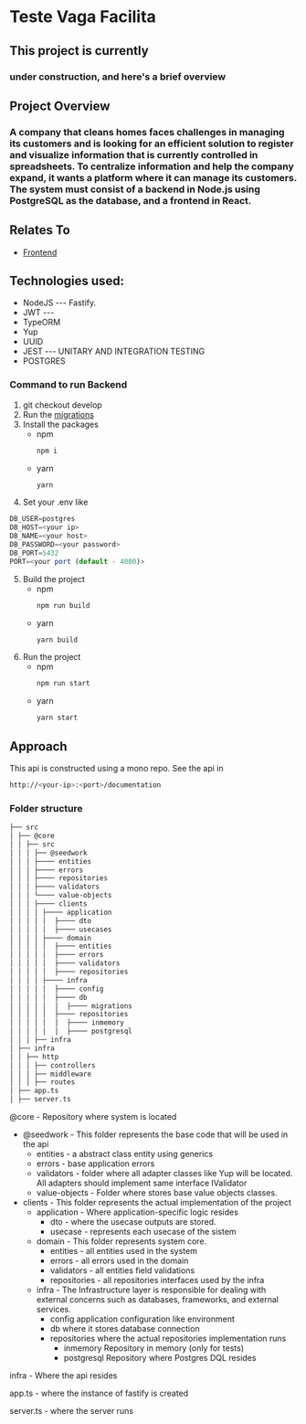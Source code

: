 # Teste Vaga Facilita

## This project is currently

### under construction, and here's a brief overview

## Project Overview

### A company that cleans homes faces challenges in managing its customers and is looking for an efficient solution to register and visualize information that is currently controlled in spreadsheets. To centralize information and help the company expand, it wants a platform where it can manage its customers. The system must consist of a backend in Node.js using PostgreSQL as the database, and a frontend in React.

## Relates To

- [Frontend](https://github.com/nashjunior/teste-facilita-frontend/blob/main/README.md)

## Technologies used:

- NodeJS --- Fastify.
- JWT ---
- TypeORM
- Yup
- UUID
- JEST --- UNITARY AND INTEGRATION TESTING
- POSTGRES

### Command to run Backend

1. git checkout develop
2. Run the [migrations](src/@core/src/clients/infra/db/migrations/README.MD)
3. Install the packages
    - npm
      ```bash
      npm i
      ```
    - yarn
      ```bash
      yarn
      ```
4. Set your .env like
  ```javascript
  DB_USER=postgres
  DB_HOST=<your ip>
  DB_NAME=<your host>
  DB_PASSWORD=<your password>
  DB_PORT=5432
  PORT=<your port (default - 4000)>
  ```
5. Build the project
    - npm
      ```bash
      npm run build
      ```
    - yarn
      ```bash
      yarn build
      ```
6. Run the project
    - npm
      ```bash
      npm run start
      ```
    - yarn
      ```bash
      yarn start
      ```
## Approach

This api is constructed using a mono repo.
See the api in
```bash
http://<your-ip>:<port>/documentation
```


### Folder structure

```bash
├── src
│ ├── @core
│ │ ├── src
│ │ │ ├── @seedwork
│ │ │ ├──── entities
│ │ │ ├──── errors
│ │ │ ├──── repositories
│ │ │ ├──── validators
│ │ │ └──── value-objects
│ │ │ ├──── clients
│ │ │ │ ├──── application
│ │ │ │ │  ├──── dto
│ │ │ │ │  ├──── usecases
│ │ │ │ ├──── domain
│ │ │ │ │  ├──── entities
│ │ │ │ │  ├──── errors
│ │ │ │ │  ├──── validators
│ │ │ │ │  ├──── repositories
│ │ │ │ ├──── infra
│ │ │ │ │  ├──── config
│ │ │ │ │  ├──── db
│ │ │ │ │  │  ├──── migrations
│ │ │ │ │  ├──── repositories
│ │ │ │ │  │  ├──── inmemory
│ │ │ │ │  │  ├──── postgresql
│ │ │ ├── infra
│ ├── infra
│ │ ├── http
│ │ │ ├── controllers
│ │ │ ├── middleware
│ │ │ ├── routes
│ ├── app.ts
│ ├── server.ts
```

@core - Repository where system is located
  - @seedwork - This folder represents the base code that will be used in the api
    - entities - a abstract class entity using generics
    - errors - base application errors
    - validators - folder where all adapter classes like Yup will be located.
        All adapters should implement same interface IValidator
    - value-objects - Folder where stores base value objects classes.
  - clients -
    This folder represents the actual implementation of the project
    - application - Where application-specific logic resides
      - dto - where the usecase outputs are stored.
      - usecase - represents each usecase of the sistem
    - domain -
      This folder represents system core.
      - entities - all entities used in the system
      - errors - all errors used in the domain
      - validators - all entities field validations
      - repositories - all repositories interfaces used by the infra
    - infra -
      The Infrastructure layer is responsible for dealing with external concerns such as databases, frameworks, and external services.
      - config
        application configuration like environment
      - db
        where it stores database connection
      - repositories
        where the actual repositories implementation runs
        - inmemory
        Repository in memory (only for tests)
        - postgresql
        Repository where Postgres DQL resides

infra - Where the api resides

app.ts - where the instance of fastify is created

server.ts - where the server runs

